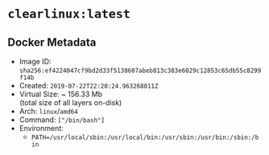 # `clearlinux:latest`

## Docker Metadata

- Image ID: `sha256:ef4224047cf9bd2d33f5138607abeb813c383e6029c12853c65db55c8299f14b`
- Created: `2019-07-22T22:20:24.963268011Z`
- Virtual Size: ~ 156.33 Mb  
  (total size of all layers on-disk)
- Arch: `linux`/`amd64`
- Command: `["/bin/bash"]`
- Environment:
  - `PATH=/usr/local/sbin:/usr/local/bin:/usr/sbin:/usr/bin:/sbin:/bin`
